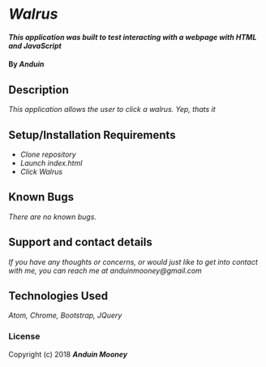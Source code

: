 # _Walrus_

#### _This application was built to test interacting with a webpage with HTML and JavaScript_

#### By _**Anduin**_

## Description

_This application allows the user to click a walrus. Yep, thats it_

## Setup/Installation Requirements

* _Clone repository_
* _Launch index.html_
* _Click Walrus_

## Known Bugs

_There are no known bugs._

## Support and contact details

_If you have any thoughts or concerns, or would just like to get into contact with me, you can reach me at anduinmooney@gmail.com_

## Technologies Used

_Atom, Chrome, Bootstrap, JQuery_

### License


Copyright (c) 2018 **_Anduin Mooney_**
